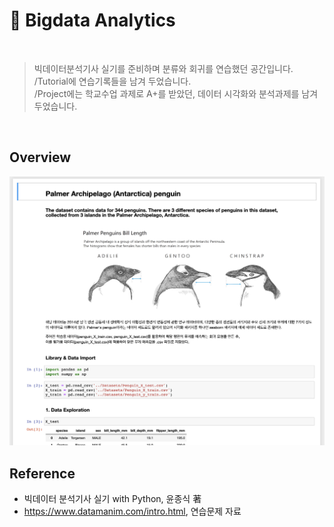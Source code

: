 # 🍑 Bigdata Analytics
<br>

> 빅데이터분석기사 실기를 준비하며 분류와 회귀를 연습했던 공간입니다. <br> /Tutorial에 연습기록들을 남겨 두었습니다.
<br> /Project에는 학교수업 과제로 A+를 받았던, 데이터 시각화와 분석과제를 남겨 두었습니다.

<br>

## Overview

![](./Images/ReadmeSample.png)

## Reference

- 빅데이터 분석기사 실기 with Python, 윤종식 著
- https://www.datamanim.com/intro.html, 연습문제 자료
